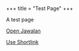 +++
title = "Test Page"
+++

A test page

<a href="jawalan://open/?module=module_a">Open Jawalan</a>

<a href="https://plyoung.test-app.link/jawalan">Use Shortlink</a>


